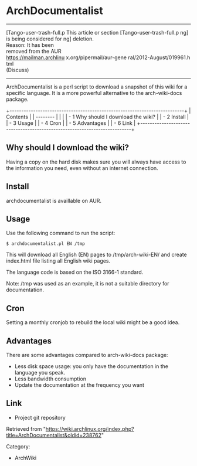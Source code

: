ArchDocumentalist
=================

  ------------------------ ------------------------ ------------------------
  [Tango-user-trash-full.p This article or section  [Tango-user-trash-full.p
  ng]                      is being considered for  ng]
                           deletion.                
                           Reason: It has been      
                           removed from the AUR     
                           https://mailman.archlinu 
                           x.org/pipermail/aur-gene 
                           ral/2012-August/019961.h 
                           tml                      
                           (Discuss)                
  ------------------------ ------------------------ ------------------------

ArchDocumentalist is a perl script to download a snapshot of this wiki
for a specific language. It is a more powerful alternative to the
arch-wiki-docs package.

+--------------------------------------------------------------------------+
| Contents                                                                 |
| --------                                                                 |
|                                                                          |
| -   1 Why should I download the wiki?                                    |
| -   2 Install                                                            |
| -   3 Usage                                                              |
| -   4 Cron                                                               |
| -   5 Advantages                                                         |
| -   6 Link                                                               |
+--------------------------------------------------------------------------+

Why should I download the wiki?
-------------------------------

Having a copy on the hard disk makes sure you will always have access to
the information you need, even without an internet connection.

Install
-------

archdocumentalist is availlable on AUR.

Usage
-----

Use the following command to run the script:

    $ archdocumentalist.pl EN /tmp

This will download all English (EN) pages to /tmp/arch-wiki-EN/ and
create index.html file listing all English wiki pages.

The language code is based on the ISO 3166-1 standard.

Note: /tmp was used as an example, it is not a suitable directory for
documentation.

Cron
----

Setting a monthly cronjob to rebuild the local wiki might be a good
idea.

Advantages
----------

There are some advantages compared to arch-wiki-docs package:

-   Less disk space usage: you only have the documentation in the
    language you speak.
-   Less bandwidth consumption
-   Update the documentation at the frequency you want

Link
----

-   Project git repository

Retrieved from
"https://wiki.archlinux.org/index.php?title=ArchDocumentalist&oldid=238762"

Category:

-   ArchWiki
